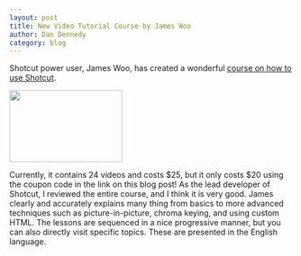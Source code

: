 ```yaml
---
layout: post
title: New Video Tutorial Course by James Woo
author: Dan Dennedy
category: blog
---
```

Shotcut power user, James Woo, has created a wonderful
[course on how to use Shotcut](https://betterbusiness.zenler.com/courses/video-editing-made-easy-with-shotcut-video-editor&affiliate=1367).

<a href="https://betterbusiness.zenler.com/courses/video-editing-made-easy-with-shotcut-video-editor&affiliate=1367">
<img src="{{ "/assets/img/blog/teachable.jpeg" | prepend: site.baseurl | prepend: site.url }}" border="0" width="200" height="128"></a>

Currently, it contains 24 videos and costs $25, but it only costs $20 using the
coupon code in the link on this blog post! As the
lead developer of Shotcut, I reviewed the entire course, and I think it is very
good. James clearly and accurately explains many thing from basics to more
advanced techniques such as picture-in-picture, chroma keying, and using custom
HTML. The lessons are sequenced in a nice progressive manner, but you can also
directly visit specific topics. These are presented in the English language.

